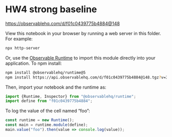 # HW4 strong baseline

https://observablehq.com/d/f01c0439775b4884@148

View this notebook in your browser by running a web server in this folder. For
example:

~~~sh
npx http-server
~~~

Or, use the [Observable Runtime](https://github.com/observablehq/runtime) to
import this module directly into your application. To npm install:

~~~sh
npm install @observablehq/runtime@5
npm install https://api.observablehq.com/d/f01c0439775b4884@148.tgz?v=3
~~~

Then, import your notebook and the runtime as:

~~~js
import {Runtime, Inspector} from "@observablehq/runtime";
import define from "f01c0439775b4884";
~~~

To log the value of the cell named “foo”:

~~~js
const runtime = new Runtime();
const main = runtime.module(define);
main.value("foo").then(value => console.log(value));
~~~
